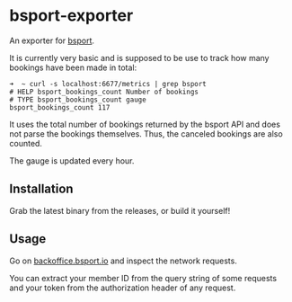 # bsport-exporter

An exporter for [bsport](bsport.io).

It is currently very basic and is supposed to be use to track how many bookings have been made in total:

```
➜  ~ curl -s localhost:6677/metrics | grep bsport
# HELP bsport_bookings_count Number of bookings
# TYPE bsport_bookings_count gauge
bsport_bookings_count 117
```

It uses the total number of bookings returned by the bsport API and does not parse the bookings themselves. Thus, the canceled bookings are also counted.

The gauge is updated every hour.

## Installation

Grab the latest binary from the releases, or build it yourself!

## Usage

Go on [backoffice.bsport.io](https://backoffice.bsport.io/) and inspect the network requests.

You can extract your member ID from the query string of some requests and your token from the authorization header of any request.
